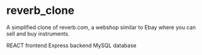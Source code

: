 # reverb_clone

A simplified clone of reverb.com, a webshop similar to Ebay where you can sell and buy instruments.

REACT frontend
Express backend
MySQL database
